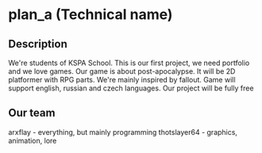 # plan_a (Technical name)
## Description
We're students of KSPA School. This is our first project, we need portfolio and we love games.
Our game is about post-apocalypse. It will be 2D platformer with RPG parts.
We're mainly inspired by fallout. Game will support english, russian and czech languages.
Our project will be fully free
## Our team
arxflay - everything, but mainly programming 
thotslayer64 - graphics, animation, lore
